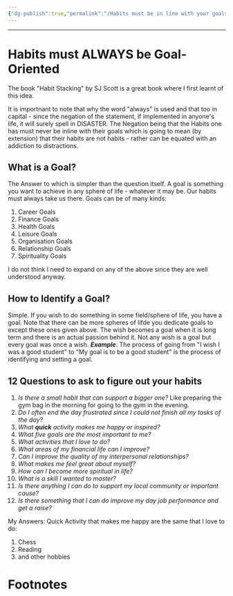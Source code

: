 ```yaml
---
{"dg-publish":true,"permalink":"/Habits must be in line with your goals/"}
---
```


---
# Habits must ALWAYS be Goal-Oriented
The book "Habit Stacking" by SJ Scott is a great book where I first learnt of this idea.

It is importnant to note that why the word "always" is used and that too in capital - since the negation of the statement, if implemented in anyone's life, it will surely spell in DISASTER.
The Negation being that the Habits one has must never be inline with their goals which is going to mean (by extension) that their habits are not habits - rather can be equated with an addiction to distractions.

## What is a Goal?
The Answer to which is simpler than the question itself. A goal is something you want to achieve in any sphere of life - whatever it may be. Our habits must always take us there.
Goals can be of many kinds:
1. Career Goals
2. Finance Goals
3. Health Goals
4. Leisure Goals
5. Organisation Goals
6. Relationship Goals
7. Spirituality Goals

I do not think I need to expand on any of the above since they are well understood anyway.

## How to Identify a Goal?
Simple. If you wish to do something in some field/sphere of life, you have a goal. Note that there can be more spheres of lifde you dedicate goals to except these ones given above.
The wish becomes a goal when it is long term and there is an actual passion behind it. Not any wish is a goal but every goal was once a wish. 
***Example***: The process of going from "I wish I was a good student" to "My goal is to be a good student" is the process of identifying and setting a goal.

## 12 Questions to ask to figure out your habits
1. *Is there a small habit that can support a bigger one?* Like preparing the gym bag in the morning for going to the gym in the evening.
2. *Do I often end the day frustrated since I could not finish all my tasks of the day?*
3. *What **quick** activity makes me happy or inspired?*
4. *What five goals are the most important to me?*
5. *What activities that I love to do?*
6. *What areas of my financial life can I improve?*
7. *Can I improve the quality of my interpersonal relationships?*
8. *What makes me feel great about myself?*
9. *How can I become more spiritual in life?*
10. *What is a skill I wanted to master?*
11. *Is there anything I can do to support my local community or important cause?*
12. *Is there something that I can do improve my day job performance and get a raise?*

My Answers:
Quick Activity that makes me happy are the same that I love to do: 
1. Chess
2. Reading
3. and other hobbies


# Footnotes